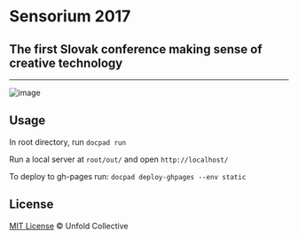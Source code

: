 # Sensorium 2017

## The first Slovak conference making sense of creative technology

---

![image](http://sensorium.is/images/sensorium-circle.png)

## Usage

In root directory, run 
`docpad run`

Run a local server at `root/out/` and open `http://localhost/`

To deploy to gh-pages run:
`docpad deploy-ghpages --env static`

## License

[MIT License](http://braziljs.mit-license.org/) © Unfold Collective
